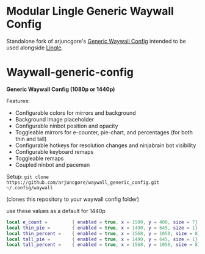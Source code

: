 # Modular Lingle Generic Waywall Config
Standalone fork of arjuncgore's [Generic Waywall Config](https://github.com/arjuncgore/waywall_generic_config) intended to be used alongside [Lingle](https://github.com/Flammable-Bunny/Lingle).


# Waywall-generic-config

**Generic Waywall Config (1080p or 1440p)**

Features:
- Configurable colors for mirrors and background
- Background image placeholder
- Configurable ninbot position and opacity
- Toggleable mirrors for e-counter, pie-chart, and percentages (for both thin and tall)
- Configurable hotkeys for resolution changes and ninjabrain bot visibility
- Configurable keyboard remaps
- Toggleable remaps
- Coupled ninbot and paceman

Setup:
```git clone https://github.com/arjuncgore/waywall_generic_config.git ~/.config/waywall```

(clones this repository to your waywall config folder)




use these values as a default for 1440p
```lua
local e_count = 		{ enabled = true, x = 1500, y = 400, size = 7} 
local thin_pie = 		{ enabled = true, x = 1490, y = 645, size = 1} 
local thin_percent =	{ enabled = true, x = 1568, y = 1050, size = 8} 
local tall_pie = 		{ enabled = true, x = 1490, y = 645, size = 1} -- Leave same as thin for seamlessness
local tall_percent =	{ enabled = true, x = 1568, y = 1050, size = 8} -- Leave same as thin for seamlessness
```
